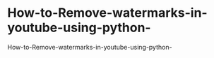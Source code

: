 # How-to-Remove-watermarks-in-youtube-using-python-
How-to-Remove-watermarks-in-youtube-using-python-
